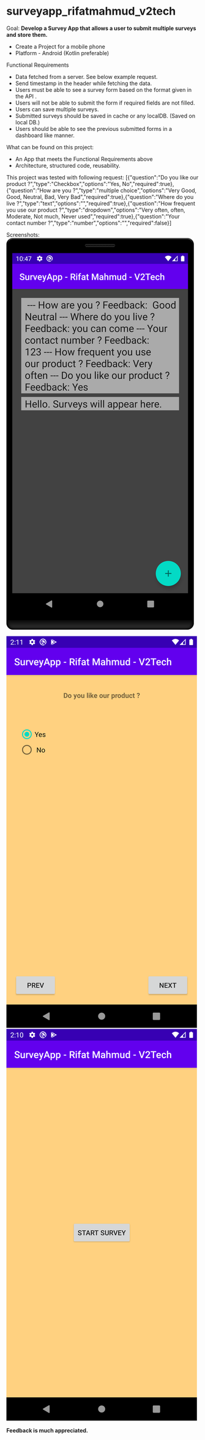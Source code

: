 # surveyapp_rifatmahmud_v2tech

Goal:
**Develop a Survey App that allows a user to submit multiple surveys and store them.**
* Create a Project for a mobile phone
* Platform - Android (Kotlin preferable)

Functional Requirements
* Data fetched from a server. See below example request.
* Send timestamp in the header while fetching the data.
* Users must be able to see a survey form based on the format given in the API .
* Users will not be able to submit the form if required fields are not filled.
* Users can save multiple surveys. 
* Submitted surveys should be saved in cache or any localDB. (Saved on local DB.)
* Users should be able to see the previous submitted forms in a dashboard like manner.

What can be found on this project:
* An App that meets the Functional Requirements above
* Architecture, structured code, reusability.

This project was tested with following request:
[{"question":"Do you like our product ?","type":"Checkbox","options":"Yes, No","required":true},{"question":"How are you ?","type":"multiple choice","options":"Very Good, Good, Neutral, Bad, Very Bad","required":true},{"question":"Where do you live ?","type":"text","options":"","required":true},{"question":"How frequent you use our product ?","type":"dropdown","options":"Very often, often, Moderate, Not much, Never used","required":true},{"question":"Your contact number ?","type":"number","options":"","required":false}]


Screenshots:
![Home Screen](https://github.com/BigBangKing/serveyapp_rifatmahmud_v2tech/blob/BigBangKing-patch-1-Screenshots/device-2020-08-24-104803.png)

![SurveyScreen](https://github.com/BigBangKing/serveyapp_rifatmahmud_v2tech/blob/BigBangKing-patch-1-Screenshots/device-2020-08-23-021126.png)
![SurveyScreen](https://github.com/BigBangKing/serveyapp_rifatmahmud_v2tech/blob/BigBangKing-patch-1-Screenshots/device-2020-08-23-021059.png)

**Feedback is much appreciated.**
